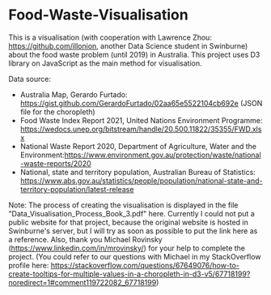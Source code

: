 # Food-Waste-Visualisation
This is a visualisation (with cooperation with Lawrence Zhou: https://github.com/illonion, another Data Science student in Swinburne) about the food waste problem (until 2019) in Australia. This project uses D3 library on JavaScript as the main method for visualisation.

Data source:
- Australia Map, Gerardo Furtado: https://gist.github.com/GerardoFurtado/02aa65e5522104cb692e (JSON file for the choropleth)
- Food Waste Index Report 2021, United Nations Environment Programme: https://wedocs.unep.org/bitstream/handle/20.500.11822/35355/FWD.xlsx
- National Waste Report 2020, Department of Agriculture, Water and the Environment:https://www.environment.gov.au/protection/waste/national-waste-reports/2020
- National, state and territory population, Australian Bureau of Statistics: https://www.abs.gov.au/statistics/people/population/national-state-and-territory-population/latest-release
 
Note: The process of creating the visualisation is displayed in the file "Data_Visualisation_Process_Book_3.pdf" here. Currently I could not put a public website for that project, because the original website is hosted in Swinburne's server, but I will try as soon as possible to put the link here as a reference.
Also, thank you Michael Rovinsky (https://www.linkedin.com/in/mrovinsky/) for your help to complete the project. (You could refer to our questions with Michael in my StackOverflow profile here: https://stackoverflow.com/questions/67649076/how-to-create-tooltips-for-multiple-values-in-a-choropleth-in-d3-v5/67718199?noredirect=1#comment119722082_67718199)
